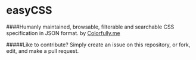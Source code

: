 easyCSS
=======

####Humanly maintained, browsable, filterable and searchable CSS specification in JSON format.
by [Colorfully.me](http://colorfully.me)


#####Like to contribute?
Simply create an issue on this repository, or fork, edit, and make a pull request.
